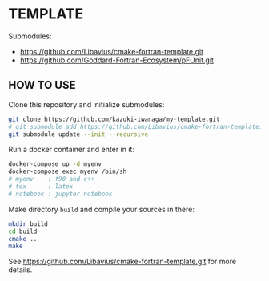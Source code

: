 # TEMPLATE

Submodules:
- https://github.com/Libavius/cmake-fortran-template.git
- https://github.com/Goddard-Fortran-Ecosystem/pFUnit.git

## HOW TO USE

Clone this repository and initialize submodules:

```bash
git clone https://github.com/kazuki-iwanaga/my-template.git
# git submodule add https://github.com/Libavius/cmake-fortran-template.git
git submodule update --init --recursive
```

Run a docker container and enter in it:

```bash
docker-compose up -d myenv
docker-compose exec myenv /bin/sh
# myenv    : f90 and c++
# tex      : latex
# notebook : jupyter notebook
```

Make directory `build` and compile your sources in there:

```bash
mkdir build
cd build
cmake ..
make
```

See https://github.com/Libavius/cmake-fortran-template.git for more details.
